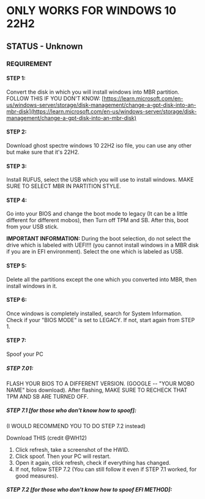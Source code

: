 # ONLY WORKS FOR WINDOWS 10 22H2
## STATUS - Unknown

### REQUIREMENT

#### STEP 1:
Convert the disk in which you will install windows into MBR partition. FOLLOW THIS IF YOU DON'T KNOW:
[https://learn.microsoft.com/en-us/windows-server/storage/disk-management/change-a-gpt-disk-into-an-mbr-disk](https://learn.microsoft.com/en-us/windows-server/storage/disk-management/change-a-gpt-disk-into-an-mbr-disk)

#### STEP 2:
Download ghost spectre windows 10 22H2 iso file, you can use any other but make sure that it's 22H2.

#### STEP 3:
Install RUFUS, select the USB which you will use to install windows. MAKE SURE TO SELECT MBR IN PARTITION STYLE.

#### STEP 4:
Go into your BIOS and change the boot mode to legacy (It can be a little different for different mobos), then Turn off TPM and SB. After this, boot from your USB stick.

**IMPORTANT INFORMATION:**
During the boot selection, do not select the drive which is labeled with UEFI!!! (you cannot install windows in a MBR disk if you are in EFI environment). Select the one which is labeled as USB.

#### STEP 5:
Delete all the partitions except the one which you converted into MBR, then install windows in it.

#### STEP 6:
Once windows is completely installed, search for System Information. Check if your "BIOS MODE" is set to LEGACY. If not, start again from STEP 1.

#### STEP 7:
Spoof your PC

##### STEP 7.01:
FLASH YOUR BIOS TO A DIFFERENT VERSION. (GOOGLE -- "YOUR MOBO NAME" bios download). After flashing, MAKE SURE TO RECHECK THAT TPM AND SB ARE TURNED OFF.

##### STEP 7.1 [for those who don't know how to spoof]:
(I WOULD RECOMMEND YOU TO DO STEP 7.2 instead)

Download THIS (credit @WH12)
1. Click refresh, take a screenshot of the HWID.
2. Click spoof. Then your PC will restart.
3. Open it again, click refresh, check if everything has changed.
4. If not, follow STEP 7.2 (You can still follow it even if STEP 7.1 worked, for good measures).

##### STEP 7.2 [for those who don't know how to spoof EFI METHOD]:

